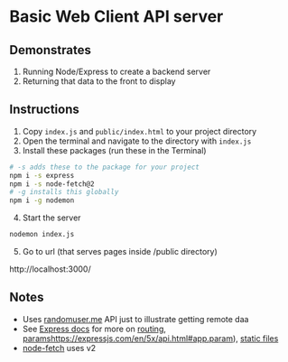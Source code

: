 
# Basic Web Client API server


## Demonstrates

1. Running Node/Express to create a backend server
1. Returning that data to the front to display


## Instructions

1. Copy `index.js` and `public/index.html` to your project directory
2. Open the terminal and navigate to the directory with `index.js`
3. Install these packages (run these in the Terminal)

```bash
# -s adds these to the package for your project
npm i -s express
npm i -s node-fetch@2
# -g installs this globally
npm i -g nodemon
```

4. Start the server

```bash
nodemon index.js
```

5. Go to url (that serves pages inside /public directory)

http://localhost:3000/



## Notes

- Uses [randomuser.me](https://randomuser.me/) API just to illustrate getting remote daa
- See [Express docs](https://expressjs.com/en/starter/hello-world.html) for more on [routing](https://expressjs.com/en/guide/routing.html), [params]()https://expressjs.com/en/5x/api.html#app.param), [static files](https://expressjs.com/en/starter/static-files.html)
- [node-fetch](https://www.npmjs.com/package/node-fetch) uses v2
